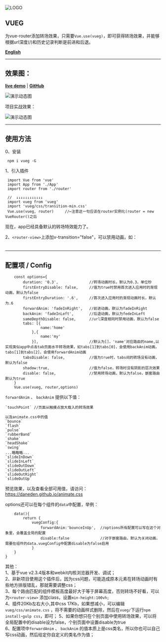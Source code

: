 ![LOGO][2]


## VUEG ##

为vue-router添加转场效果，只需要`Vue.use(vueg)`，即可获得转场效果，并能够根据url深度(/)和历史记录判断是前进和后退。

**[English](https://github.com/jaweii/vueg/blob/master/README_EN.md)** 


----------


## 效果图： ##

**[live demo](https://jaweii.github.io/vueg/example/dist/#/)** | **[GitHub](https://github.com/jaweii/vueg)**

![演示动态图][1]

项目实战效果：

![演示动态图][3]

----------
## 使用方法  

0、安装  

     npm i vueg -G

1、引入插件

     import Vue from 'vue' 
     import App from './App' 
     import router from './router'

     //  ↓↓↓↓↓↓↓↓↓↓↓↓
     import vueg from 'vueg'    
     import 'vueg/css/transition-min.css'
     Vue.use(vueg, router)     //←注意这一句应该在router实例化(router = new VueRouter()之后    
                                   

现在，app已经具备默认的转场特效能力了。    


2、`<router-view>`上添加v-transition="false"，可以禁用动画，如：  
　　
    <template>
        <div id="app">
            <router-view v-transition="false"></router-view>
        </div>
    </template>
    
    
----------
## 配置项 / Config ##
        const options={  
            duration: '0.3',              //转场动画时长，默认为0.3，单位秒   
            firstEntryDisable: false,     //值为true时禁用首次进入应用时的渐现动画，默认为false  
            firstEntryDuration: '.6',     //首次进入应用时的渐现动画时长，默认为.6  
            forwardAnim: 'fadeInRight',   //前进动画，默认为fadeInRight  
            backAnim: 'fadeInLeft',       //后退动画，默认为fedeInLeft   
            sameDepthDisable: false,      //url深度相同时禁用动画，默认为false   
            tabs: [{
                    name:'home'
                },{
                    name:'my'
                }],                       //默认为[]，'name'对应路由的name,以实现类似app中点击tab页面水平转场效果，如tabs[1]到tabs[0]，会使用backAnim动画，tabs[1]到tabs[2]，会使用forwardAnim动画  
            tabsDisable: false,           //值为true时，tabs间的转场没有动画，默认为false  
            shadow:true,                  //值为false，转场时没有阴影的层次效果
            disable: false,               //禁用转场动画，默认为false，嵌套路由默认为true  
        }  
        Vue.use(vueg, router,options)

  
`forwardAnim`  、  `backAnim` 提供以下值：  
      
    `touchPoint` //页面从触摸点放大载入的转场效果   
        
    以及animate.css中的值  
    `bounce`  
    `flash`  
    `pulse`  
    `rubberBand`  
    `shake`  
    `headShake`  
    `swing`  
    ...略略略...  
    `slideInDown`  
    `slideInLeft`  
    `slideOutDown`  
    `slideOutLeft`  
    `slideOutRight`  
    `slideOutUp`  

预览效果，以及查看全部可用值，请访问：https://daneden.github.io/animate.css  

options还可以在每个组件的`data`中配置，举例：  

        data(){
            return {
                vuegConfig:{  
                    forwardAnim:'bounceInUp',  //options所有配置可以写在这个对象里，会覆盖全局的配置
                    disable:false              //对于嵌套路由，默认为关闭动画，需要在组件的data.vuegConfig中配置disable为false启用
                }
        }
    }



其他：  
1、基于vue v2.3.4版本和webkit内核浏览器开发、调试；  
2、非新项目使用这个插件后，因为css问题，可能造成原本元素在转场动画时有些地方排版错乱，那就需要调整css；  
3、每个路由匹配的组件模板高度最好大于等于屏幕高度，否则转场不好看，可以为`<router-view>`  添加class，设置`min-height:100vh;`  
4、插件20Kb左右大小,其中css 17Kb，如果想减小，可以编辑`vueg/css/animate.css`  ，将不需要的动画样式删除，然后在`vueg/`下运行`npm install`-`gulp css`，即可；
5、如果你想只在个别页面中使用转场效果，可以将全局配置中的disable设为false，个别页面中设置disable为true   
6、配置项中`forwardAnim` 、 `backAnim` 的值本质上是css类名，所以你也可以自己写css动画，然后给定你自定义的类名作为值；







  [1]: https://raw.githubusercontent.com/jaweii/vueg/master/image/GIF.gif
  [2]: https://raw.githubusercontent.com/jaweii/vueg/master/image/vueg.JPG
  [3]: https://raw.githubusercontent.com/jaweii/vueg/master/image/GIF33.gif
